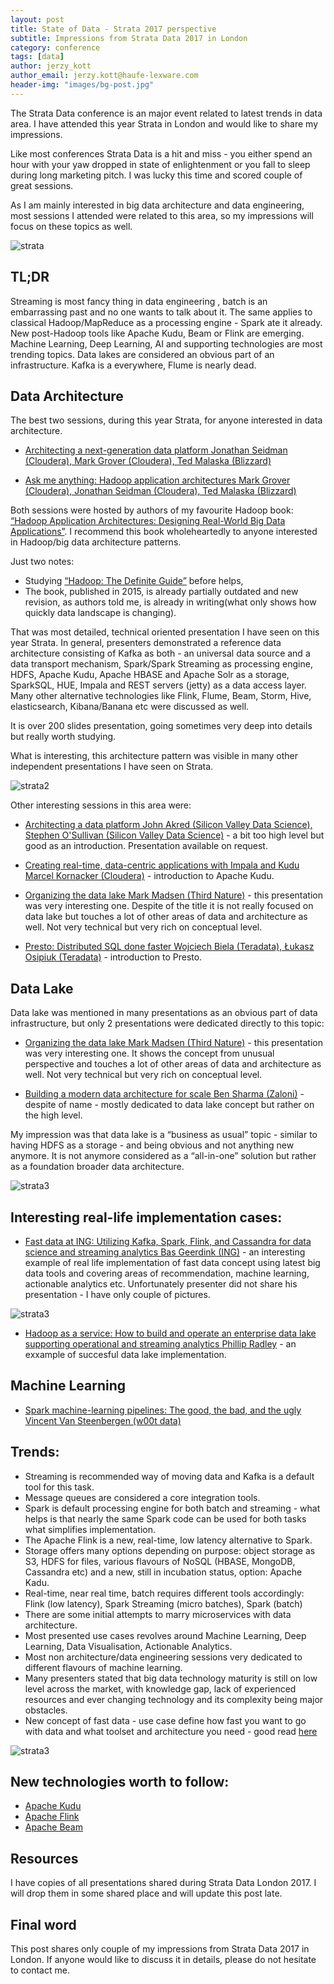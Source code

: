 ```yaml
---
layout: post
title: State of Data - Strata 2017 perspective
subtitle: Impressions from Strata Data 2017 in London 
category: conference
tags: [data]
author: jerzy_kott
author_email: jerzy.kott@haufe-lexware.com
header-img: "images/bg-post.jpg"
---
```


The Strata Data conference is an major event related to latest trends in data area. I have attended this year Strata in London
and would like to share my impressions.

Like most conferences Strata Data is a hit and miss - you either spend an hour with your yaw dropped in state of enlightenment
or you fall to sleep during long marketing pitch. I was lucky this time and scored couple of great sessions.

As I am mainly interested in big data architecture and data engineering, most sessions I attended were related to this area,
so my impressions will focus on these topics as well.

![strata](/images/strata-2017/IMG_0811.jpg)


## TL;DR
Streaming is most fancy thing in data engineering , batch is an embarrassing past and no one wants to talk about it. 
The same applies to classical Hadoop/MapReduce as a processing engine - Spark ate it already. 
New post-Hadoop tools like Apache Kudu, Beam or Flink are emerging.  
Machine Learning, Deep Learning, AI and supporting technologies are most trending topics. 
Data lakes are considered an obvious part of an infrastructure. 
Kafka is a everywhere, Flume is nearly dead. 

## Data Architecture
The best two sessions, during this year Strata, for anyone interested in data architecture.

* [Architecting a next-generation data platform Jonathan Seidman (Cloudera), Mark Grover (Cloudera), Ted Malaska (Blizzard)](https://conferences.oreilly.com/strata/strata-eu/public/schedule/detail/57652)

* [Ask me anything: Hadoop application architectures Mark Grover (Cloudera), Jonathan Seidman (Cloudera), Ted Malaska (Blizzard)](https://conferences.oreilly.com/strata/strata-eu/public/schedule/detail/61323)


Both sessions were hosted by authors of my favourite Hadoop book: [“Hadoop Application Architectures: Designing Real-World 
Big Data Applications”](http://shop.oreilly.com/product/0636920033196.do). I recommend this book wholeheartedly to anyone 
interested in Hadoop/big data architecture patterns. 

Just two notes: 
* Studying [“Hadoop: The Definite Guide”](http://shop.oreilly.com/product/0636920033448.do) before helps, 
* The book, published in 2015, is already partially outdated and new revision, as authors told me, is already in 
writing(what only shows how quickly data landscape is changing). 

That was most detailed, technical oriented presentation I have seen on this year Strata. 
In general, presenters demonstrated a reference data architecture consisting of Kafka as both - an universal data source 
and a data transport mechanism, Spark/Spark Streaming as processing engine, HDFS, Apache Kudu, Apache HBASE and Apache Solr 
as a storage, SparkSQL, HUE, Impala and REST servers (jetty) as a data access layer. Many other alternative technologies like
Flink, Flume, Beam, Storm, Hive, elasticsearch, Kibana/Banana etc were discussed as well.

It is over 200 slides presentation, going sometimes very deep into details but really worth studying.

What is interesting, this architecture pattern was visible in many other independent presentations I have seen on Strata.

![strata2](/images/strata-2017/strata2.png)

Other interesting sessions in this area were:

* [Architecting a data platform John Akred (Silicon Valley Data Science), Stephen O'Sullivan (Silicon Valley Data Science)](https://conferences.oreilly.com/strata/strata-eu/public/schedule/detail/56674) - 
a bit too high level but good as an introduction. Presentation available on request.

* [Creating real-time, data-centric applications with Impala and Kudu Marcel Kornacker (Cloudera)](https://conferences.oreilly.com/strata/strata-eu/public/schedule/detail/57544) - introduction to Apache Kudu.

* [Organizing the data lake Mark Madsen (Third Nature)](https://conferences.oreilly.com/strata/strata-eu/public/schedule/detail/57779) - this presentation was very interesting one. Despite of the title it is 
not really focused on data lake but touches a lot of other areas of data and architecture as well. Not very technical but 
very rich on conceptual level. 

* [Presto: Distributed SQL done faster Wojciech Biela (Teradata), Łukasz Osipiuk (Teradata)](https://conferences.oreilly.com/strata/strata-eu/public/schedule/detail/57614) - introduction to Presto.


## Data Lake
Data lake was mentioned in many presentations as an obvious part of data infrastructure, but only 2 presentations were 
dedicated directly to this topic:

* [Organizing the data lake Mark Madsen (Third Nature)](https://conferences.oreilly.com/strata/strata-eu/public/schedule/detail/57779) - this presentation was very interesting one. It shows the concept from 
unusual perspective and touches a lot of other areas of data and architecture as well. Not very technical but very rich on 
conceptual level. 

* [Building a modern data architecture for scale Ben Sharma (Zaloni)](https://conferences.oreilly.com/strata/strata-eu/public/schedule/detail/57770) - despite of name - mostly dedicated to data lake concept 
but rather on the high level.

My impression was that data lake is a “business as usual” topic - similar to having HDFS as a storage - and being obvious and not anything new anymore. It is not anymore considered as a “all-in-one” solution but rather as a foundation broader data architecture. 

![strata3](/images/strata-2017/strata3.png)



## Interesting real-life implementation cases:

* [Fast data at ING: Utilizing Kafka, Spark, Flink, and Cassandra for data science and streaming analytics Bas Geerdink
(ING)](https://conferences.oreilly.com/strata/strata-eu/public/schedule/detail/57477) - an interesting example of real life implementation of fast data concept using latest big data tools and 
covering areas of recommendation, machine learning, actionable analytics etc. Unfortunately presenter did not share his 
presentation - I have only couple of pictures.

![strata3](/images/strata-2017/strata5.jpg)

* [Hadoop as a service: How to build and operate an enterprise data lake supporting operational and streaming analytics Phillip Radley](https://conferences.oreilly.com/strata/strata-eu/public/schedule/detail/57589) - an exxample of succesful data lake implementation.

 
## Machine Learning
* [Spark machine-learning pipelines: The good, the bad, and the ugly Vincent Van Steenbergen (w00t data)](https://conferences.oreilly.com/strata/strata-eu/public/schedule/detail/57391)



## Trends:
* Streaming is recommended way of moving data and Kafka is a default tool for this task.
* Message queues are considered a core integration tools. 
* Spark is default processing engine for both batch and streaming - what helps is that nearly the same Spark code can be used
for both tasks what simplifies implementation. 
* The Apache Flink is a new,  real-time, low latency alternative to Spark.
* Storage offers many options depending on purpose: object storage as S3, HDFS for files, various flavours of NoSQL (HBASE, 
MongoDB, Cassandra etc) and a new, still in incubation status, option: Apache Kadu.
* Real-time, near real time, batch requires different tools accordingly: Flink (low latency), Spark Streaming (micro batches),
Spark (batch)
* There are some initial attempts to marry microservices with data architecture.
* Most presented use cases revolves around Machine Learning, Deep Learning, Data Visualisation, Actionable Analytics.
* Most non architecture/data engineering sessions very dedicated to different flavours of machine learning.
* Many presenters stated that big data technology maturity is still on low level across the market, with knowledge gap, lack
of experienced resources and ever changing technology and its complexity being major obstacles.
* New concept of fast data - use case define how fast you want to go with data and what toolset and architecture you need - 
good read [here](https://info.lightbend.com/rs/558-NCX-702/images/COLL-ebook-Fast-Data-Architectures-for-Streaming-Applications-Lightbend.pdf)

![strata3](/images/strata-2017/strata4.png)

## New technologies worth to follow:
* [Apache Kudu](https://kudu.apache.org)
* [Apache Flink](https://flink.apache.org)
* [Apache Beam](https://beam.apache.org)

## Resources
I have copies of all presentations shared during Strata Data London 2017. I will drop them in some shared place and will update this 
post late.

## Final word

This post shares only couple of my impressions from Strata Data 2017 in London. If anyone would like to discuss it in details,
please do not hesitate to contact me.
